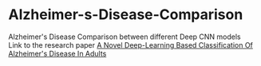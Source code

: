 # Alzheimer-s-Disease-Comparison
Alzheimer's Disease Comparison between different Deep CNN models
<br>
Link to the research paper <a href="https://ieeexplore.ieee.org/document/9752991">A Novel Deep-Learning Based Classification Of Alzheimer's Disease In Adults</a>
